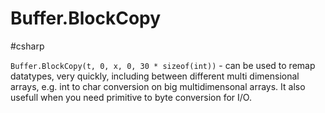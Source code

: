 # Buffer.BlockCopy
#csharp 

`Buffer.BlockCopy(t, 0, x, 0, 30 * sizeof(int))` - can be used to remap datatypes, very quickly, including between different multi dimensional arrays, e.g. int to char conversion on big multidimensonal arrays. It also usefull when you need primitive to byte conversion for I/O. 